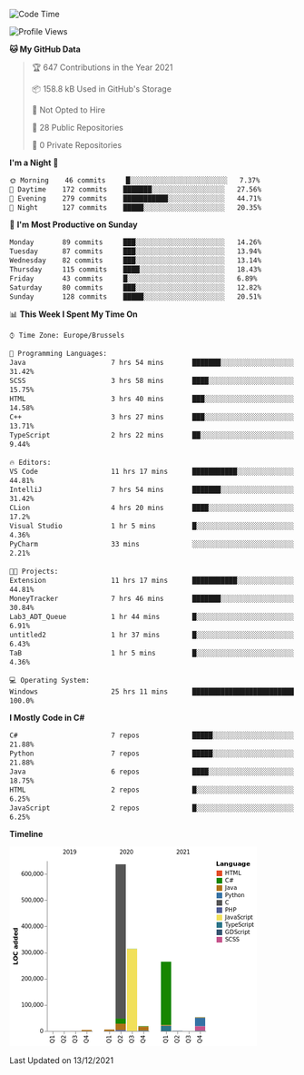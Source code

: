 <!--START_SECTION:waka-->
![Code Time](http://img.shields.io/badge/Code%20Time-56%20hrs%2054%20mins-blue)

![Profile Views](http://img.shields.io/badge/Profile%20Views-0-blue)

**🐱 My GitHub Data** 

> 🏆 647 Contributions in the Year 2021
 > 
> 📦 158.8 kB Used in GitHub's Storage 
 > 
> 🚫 Not Opted to Hire
 > 
> 📜 28 Public Repositories 
 > 
> 🔑 0 Private Repositories  
 > 
**I'm a Night 🦉** 

```text
🌞 Morning    46 commits     █░░░░░░░░░░░░░░░░░░░░░░░░   7.37% 
🌆 Daytime    172 commits    ███████░░░░░░░░░░░░░░░░░░   27.56% 
🌃 Evening    279 commits    ███████████░░░░░░░░░░░░░░   44.71% 
🌙 Night      127 commits    █████░░░░░░░░░░░░░░░░░░░░   20.35%

```
📅 **I'm Most Productive on Sunday** 

```text
Monday       89 commits     ███░░░░░░░░░░░░░░░░░░░░░░   14.26% 
Tuesday      87 commits     ███░░░░░░░░░░░░░░░░░░░░░░   13.94% 
Wednesday    82 commits     ███░░░░░░░░░░░░░░░░░░░░░░   13.14% 
Thursday     115 commits    ████░░░░░░░░░░░░░░░░░░░░░   18.43% 
Friday       43 commits     █░░░░░░░░░░░░░░░░░░░░░░░░   6.89% 
Saturday     80 commits     ███░░░░░░░░░░░░░░░░░░░░░░   12.82% 
Sunday       128 commits    █████░░░░░░░░░░░░░░░░░░░░   20.51%

```


📊 **This Week I Spent My Time On** 

```text
⌚︎ Time Zone: Europe/Brussels

💬 Programming Languages: 
Java                     7 hrs 54 mins       ███████░░░░░░░░░░░░░░░░░░   31.42% 
SCSS                     3 hrs 58 mins       ████░░░░░░░░░░░░░░░░░░░░░   15.75% 
HTML                     3 hrs 40 mins       ███░░░░░░░░░░░░░░░░░░░░░░   14.58% 
C++                      3 hrs 27 mins       ███░░░░░░░░░░░░░░░░░░░░░░   13.71% 
TypeScript               2 hrs 22 mins       ██░░░░░░░░░░░░░░░░░░░░░░░   9.44%

🔥 Editors: 
VS Code                  11 hrs 17 mins      ███████████░░░░░░░░░░░░░░   44.81% 
IntelliJ                 7 hrs 54 mins       ███████░░░░░░░░░░░░░░░░░░   31.42% 
CLion                    4 hrs 20 mins       ████░░░░░░░░░░░░░░░░░░░░░   17.2% 
Visual Studio            1 hr 5 mins         █░░░░░░░░░░░░░░░░░░░░░░░░   4.36% 
PyCharm                  33 mins             ░░░░░░░░░░░░░░░░░░░░░░░░░   2.21%

🐱‍💻 Projects: 
Extension                11 hrs 17 mins      ███████████░░░░░░░░░░░░░░   44.81% 
MoneyTracker             7 hrs 46 mins       ███████░░░░░░░░░░░░░░░░░░   30.84% 
Lab3_ADT_Queue           1 hr 44 mins        █░░░░░░░░░░░░░░░░░░░░░░░░   6.91% 
untitled2                1 hr 37 mins        █░░░░░░░░░░░░░░░░░░░░░░░░   6.43% 
TaB                      1 hr 5 mins         █░░░░░░░░░░░░░░░░░░░░░░░░   4.36%

💻 Operating System: 
Windows                  25 hrs 11 mins      █████████████████████████   100.0%

```

**I Mostly Code in C#** 

```text
C#                       7 repos             █████░░░░░░░░░░░░░░░░░░░░   21.88% 
Python                   7 repos             █████░░░░░░░░░░░░░░░░░░░░   21.88% 
Java                     6 repos             ████░░░░░░░░░░░░░░░░░░░░░   18.75% 
HTML                     2 repos             █░░░░░░░░░░░░░░░░░░░░░░░░   6.25% 
JavaScript               2 repos             █░░░░░░░░░░░░░░░░░░░░░░░░   6.25%

```


**Timeline**

![Chart not found](https://raw.githubusercontent.com/Arafa42/Arafa42/main/charts/bar_graph.png) 


 Last Updated on 13/12/2021
<!--END_SECTION:waka-->


<!-- 
[![Hits](https://hits.seeyoufarm.com/api/count/incr/badge.svg?url=https%3A%2F%2Fgithub.com%2FArafa42&count_bg=%23455AF3&title_bg=%23262D3B&icon=github.svg&icon_color=%23588EF7&title=visitors&edge_flat=false)](https://hits.seeyoufarm.com)
 -->

